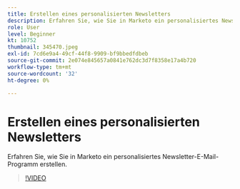 ```yaml
---
title: Erstellen eines personalisierten Newsletters
description: Erfahren Sie, wie Sie in Marketo ein personalisiertes Newsletter-E-Mail-Programm erstellen.
role: User
level: Beginner
kt: 10752
thumbnail: 345470.jpeg
exl-id: 7cd6e9a4-49cf-44f8-9909-bf9bbedfdbeb
source-git-commit: 2e074e845657a0841e762dc3d7f8358e17a4b720
workflow-type: tm+mt
source-wordcount: '32'
ht-degree: 0%

---
```


# Erstellen eines personalisierten Newsletters

Erfahren Sie, wie Sie in Marketo ein personalisiertes Newsletter-E-Mail-Programm erstellen.

>[!VIDEO](https://video.tv.adobe.com/v/345470/?quality=12&learn=on)
